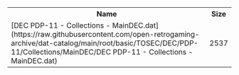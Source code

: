 <table>
<tr><th>Name</th><th>Size</th></tr>
<tr><td>[DEC PDP-11 - Collections - MainDEC.dat](https://raw.githubusercontent.com/open-retrogaming-archive/dat-catalog/main/root/basic/TOSEC/DEC/PDP-11/Collections/MainDEC/DEC PDP-11 - Collections - MainDEC.dat)</td><td>2537</td></tr>
</table>
